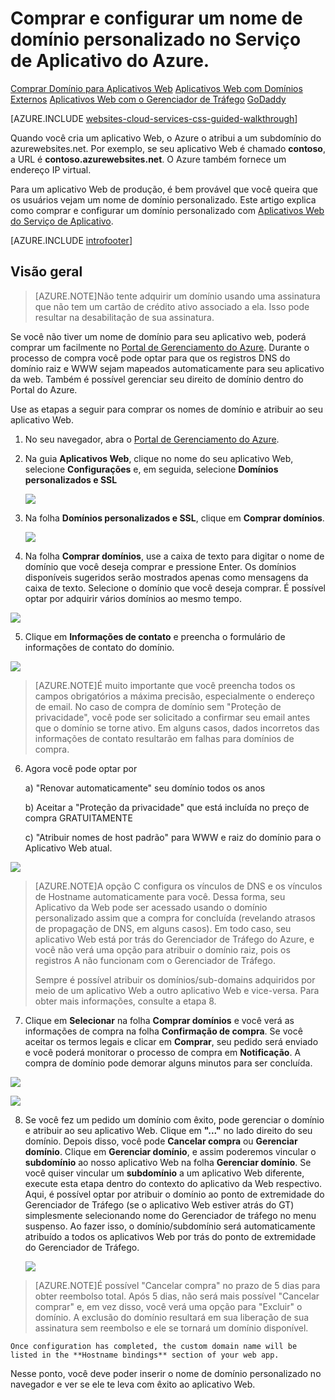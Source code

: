 
<properties
	pageTitle="Como compara um nome de domínio personalizado nos Aplicativos Web do Serviço de Aplicativo do Azure"
	description="Saiba como comprar um nome de domínio personalizado com um aplicativo Web no Serviço de Aplicativo do Azure."
	services="app-service\web"
	documentationCenter=""
	authors="MikeWasson"
	manager="wpickett"
	editor=""/>

<tags
	ms.service="app-service-web"
	ms.workload="web"
	ms.tgt_pltfrm="na"
	ms.devlang="na"
	ms.topic="article"
	ms.date="05/21/2015"
	ms.author="mwasson"/>

# Comprar e configurar um nome de domínio personalizado no Serviço de Aplicativo do Azure.

<div class="dev-center-tutorial-selector sublanding">
  <a href="/documentation/articles/custom-dns-web-site-buydomains-web-app" title="Aplicativos Web" class="current">Comprar Domínio para Aplicativos Web</a> <a href="/documentation/articles/web-sites-custom-domain-name" title="Aplicativos Web">Aplicativos Web com Domínios Externos</a> <a href="/documentation/articles/web-sites-traffic-manager-custom-domain-name/" title="Aplicativos Web com o Gerenciador de Tráfego">Aplicativos Web com o Gerenciador de Tráfego</a> <a href="/documentation/articles/web-sites-godaddy-custom-domain-name" title="GoDaddy">GoDaddy</a>


</div>

[AZURE.INCLUDE [websites-cloud-services-css-guided-walkthrough](../../includes/websites-cloud-services-css-guided-walkthrough.md)]

Quando você cria um aplicativo Web, o Azure o atribui a um subdomínio do azurewebsites.net. Por exemplo, se seu aplicativo Web é chamado **contoso**, a URL é **contoso.azurewebsites.net**. O Azure também fornece um endereço IP virtual.

Para um aplicativo Web de produção, é bem provável que você queira que os usuários vejam um nome de domínio personalizado. Este artigo explica como comprar e configurar um domínio personalizado com [Aplicativos Web do Serviço de Aplicativo](http://go.microsoft.com/fwlink/?LinkId=529714).

[AZURE.INCLUDE [introfooter](../../includes/custom-dns-web-site-intro-notes.md)]


## Visão geral

> [AZURE.NOTE]Não tente adquirir um domínio usando uma assinatura que não tem um cartão de crédito ativo associado a ela. Isso pode resultar na desabilitação de sua assinatura.

Se você não tiver um nome de domínio para seu aplicativo web, poderá comprar um facilmente no [Portal de Gerenciamento do Azure](https://portal.azure.com). Durante o processo de compra você pode optar para que os registros DNS do domínio raiz e WWW sejam mapeados automaticamente para seu aplicativo da web. Também é possível gerenciar seu direito de domínio dentro do Portal do Azure.


Use as etapas a seguir para comprar os nomes de domínio e atribuir ao seu aplicativo Web.

1. No seu navegador, abra o [Portal de Gerenciamento do Azure](https://portal.azure.com).

2. Na guia **Aplicativos Web**, clique no nome do seu aplicativo Web, selecione **Configurações** e, em seguida, selecione **Domínios personalizados e SSL**

	![](./media/custom-dns-web-site-buydomains-web-app/dncmntask-cname-6.png)

3. Na folha **Domínios personalizados e SSL**, clique em **Comprar domínios**.

	![](./media/custom-dns-web-site-buydomains-web-app/dncmntask-cname-buydomains-1.png)

4. Na folha **Comprar domínios**, use a caixa de texto para digitar o nome de domínio que você deseja comprar e pressione Enter. Os domínios disponíveis sugeridos serão mostrados apenas como mensagens da caixa de texto. Selecione o domínio que você deseja comprar. É possível optar por adquirir vários domínios ao mesmo tempo.

  ![](./media/custom-dns-web-site-buydomains-web-app/dncmntask-cname-buydomains-2.png)

5. Clique em **Informações de contato** e preencha o formulário de informações de contato do domínio.

  ![](./media/custom-dns-web-site-buydomains-web-app/dncmntask-cname-buydomains-3.png)

> [AZURE.NOTE]É muito importante que você preencha todos os campos obrigatórios a máxima precisão, especialmente o endereço de email. No caso de compra de domínio sem "Proteção de privacidade", você pode ser solicitado a confirmar seu email antes que o domínio se torne ativo. Em alguns casos, dados incorretos das informações de contato resultarão em falhas para domínios de compra.

6. Agora você pode optar por

	a) "Renovar automaticamente" seu domínio todos os anos
	
	b) Aceitar a "Proteção da privacidade" que está incluída no preço de compra GRATUITAMENTE
	
	c) "Atribuir nomes de host padrão" para WWW e raiz do domínio para o Aplicativo Web atual.

  ![](./media/custom-dns-web-site-buydomains-web-app/dncmntask-cname-buydomains-2.5.png)
  
> [AZURE.NOTE]A opção C configura os vínculos de DNS e os vínculos de Hostname automaticamente para você. Dessa forma, seu Aplicativo da Web pode ser acessado usando o domínio personalizado assim que a compra for concluída (revelando atrasos de propagação de DNS, em alguns casos). Em todo caso, seu aplicativo Web está por trás do Gerenciador de Tráfego do Azure, e você não verá uma opção para atribuir o domínio raiz, pois os registros A não funcionam com o Gerenciador de Tráfego.
>
>Sempre é possível atribuir os domínios/sub-domains adquiridos por meio de um aplicativo Web a outro aplicativo Web e vice-versa. Para obter mais informações, consulte a etapa 8.

	
7. Clique em **Selecionar** na folha **Comprar domínios** e você verá as informações de compra na folha **Confirmação de compra**. Se você aceitar os termos legais e clicar em **Comprar**, seu pedido será enviado e você poderá monitorar o processo de compra em **Notificação**. A compra de domínio pode demorar alguns minutos para ser concluída. 

  ![](./media/custom-dns-web-site-buydomains-web-app/dncmntask-cname-buydomains-4.png)

  ![](./media/custom-dns-web-site-buydomains-web-app/dncmntask-cname-buydomains-5.png)

8. Se você fez um pedido um domínio com êxito, pode gerenciar o domínio e atribuir ao seu aplicativo Web. Clique em **"..."** no lado direito do seu domínio. Depois disso, você pode **Cancelar compra** ou **Gerenciar domínio**. Clique em **Gerenciar domínio**, e assim poderemos vincular o **subdomínio** ao nosso aplicativo Web na folha **Gerenciar domínio**. Se você quiser vincular um **subdomínio** a um aplicativo Web diferente, execute esta etapa dentro do contexto do aplicativo da Web respectivo. Aqui, é possível optar por atribuir o domínio ao ponto de extremidade do Gerenciador de Tráfego (se o aplicativo Web estiver atrás do GT) simplesmente selecionando nome do Gerenciador de tráfego no menu suspenso. Ao fazer isso, o domínio/subdomínio será automaticamente atribuído a todos os aplicativos Web por trás do ponto de extremidade do Gerenciador de Tráfego. 

	![](./media/custom-dns-web-site-buydomains-web-app/dncmntask-cname-buydomains-6.png)

> [AZURE.NOTE]É possível "Cancelar compra" no prazo de 5 dias para obter reembolso total. Após 5 dias, não será mais possível "Cancelar comprar" e, em vez disso, você verá uma opção para "Excluir" o domínio. A exclusão do domínio resultará em sua liberação de sua assinatura sem reembolso e ele se tornará um domínio disponível.

	Once configuration has completed, the custom domain name will be listed in the **Hostname bindings** section of your web app.

Nesse ponto, você deve poder inserir o nome de domínio personalizado no navegador e ver se ele te leva com êxito ao aplicativo Web.
 

<!---HONumber=July15_HO4-->